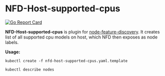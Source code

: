 # NFD-Host-supported-cpus

[![Go Report Card](https://goreportcard.com/badge/github.com/ksimon1/nfd-host-supported-cpus)](https://goreportcard.com/report/github.com/ksimon1/nfd-host-supported-cpus)

**NFD-Host-supported-cpus** is plugin for [node-feature-discovery](https://github.com/kubernetes-sigs/node-feature-discovery). It creates list of all supported cpu models on host, which NFD then exposes as node labels.

**Usage:**
```
kubectl create -f nfd-host-supported-cpus.yaml.template

kubectl describe nodes
```
